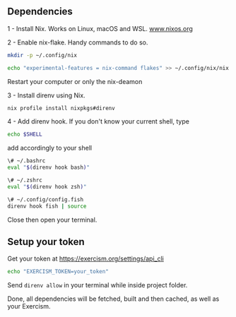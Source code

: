## Dependencies

1 - Install Nix. Works on Linux, macOS and WSL. www.nixos.org

2 - Enable nix-flake. Handy commands to do so.

```sh  
mkdir -p ~/.config/nix
```

```sh
echo "experimental-features = nix-command flakes" >> ~/.config/nix/nix.conf 
```

Restart your computer or only the nix-deamon
  
3 - Install direnv using Nix.
  ```sh
  nix profile install nixpkgs#direnv
  ```
  
4 - Add direnv hook. If you don't know your current shell, type
```sh
echo $SHELL
```

add accordingly to your shell

```sh
\# ~/.bashrc
eval "$(direnv hook bash)"

\# ~/.zshrc
eval "$(direnv hook zsh)"

\# ~/.config/config.fish
direnv hook fish | source
```
Close then open your terminal.

## Setup your token

Get your token at https://exercism.org/settings/api_cli

```sh
echo "EXERCISM_TOKEN=your_token"
```

Send ``direnv allow`` in your terminal while inside project folder.

Done, all dependencies will be fetched, built and then cached, as well as your Exercism.
